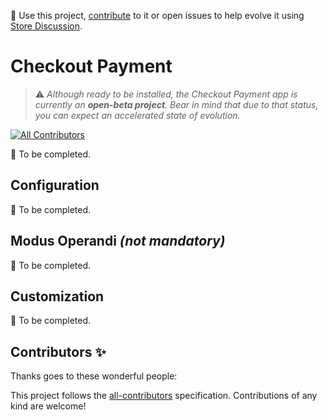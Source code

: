 📢 Use this project, [contribute](https://github.com/vtex-apps/checkout-payment) to it or open issues to help evolve it using [Store Discussion](https://github.com/vtex-apps/store-discussion).

# Checkout Payment

> :warning: *Although ready to be installed, the Checkout Payment app is currently an **open-beta project**. Bear in mind that due to that status, you can expect an accelerated state of evolution.*

<!-- DOCS-IGNORE:start -->
<!-- ALL-CONTRIBUTORS-BADGE:START - Do not remove or modify this section -->
[![All Contributors](https://img.shields.io/badge/all_contributors-0-orange.svg?style=flat-square)](#contributors-)
<!-- ALL-CONTRIBUTORS-BADGE:END -->
<!-- DOCS-IGNORE:end -->

:construction: To be completed.

## Configuration 

:construction: To be completed.

## Modus Operandi *(not mandatory)*

:construction: To be completed.

## Customization

:construction: To be completed.
<!-- DOCS-IGNORE:start -->

## Contributors ✨

Thanks goes to these wonderful people:

<!-- ALL-CONTRIBUTORS-LIST:START - Do not remove or modify this section -->
<!-- prettier-ignore-start -->
<!-- markdownlint-disable -->
<!-- markdownlint-enable -->
<!-- prettier-ignore-end -->
<!-- ALL-CONTRIBUTORS-LIST:END -->

This project follows the [all-contributors](https://github.com/all-contributors/all-contributors) specification. Contributions of any kind are welcome!

<!-- DOCS-IGNORE:end -->
